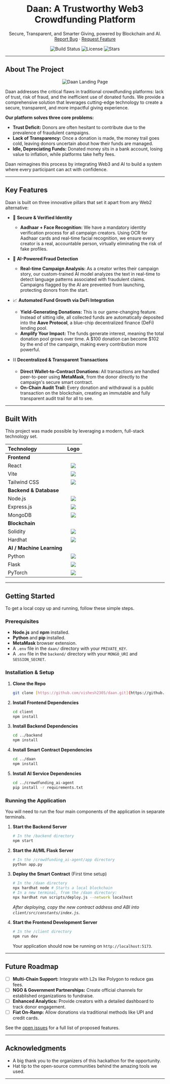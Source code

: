 <div align="center">
  <h1 align="center">Daan: A Trustworthy Web3 Crowdfunding Platform</h1>
  <p align="center">
    Secure, Transparent, and Smarter Giving, powered by Blockchain and AI.
    <br />
    <a href="https://github.com/vishesh2305/daan/issues">Report Bug</a>
    ·
    <a href="https://github.com/vishesh2305/daan/issues">Request Feature</a>
  </p>

![Build Status](https://img.shields.io/badge/build-passing-brightgreen)
![License](https://img.shields.io/badge/license-MIT-blue)
![Stars](https://img.shields.io/github/stars/vishesh2305/daan)

</div>

---

## About The Project

<p align="center">
  <img src="../DAAN/client/src/assets/images/landing_page_image.png" alt="Daan Landing Page">
</p>

Daan addresses the critical flaws in traditional crowdfunding platforms: lack of trust, risk of fraud, and the inefficient use of donated funds. We provide a comprehensive solution that leverages cutting-edge technology to create a secure, transparent, and more impactful giving experience.

**Our platform solves three core problems:**
* **Trust Deficit:** Donors are often hesitant to contribute due to the prevalence of fraudulent campaigns.
* **Lack of Transparency:** Once a donation is made, the money trail goes cold, leaving donors uncertain about how their funds are managed.
* **Idle, Depreciating Funds:** Donated money sits in a bank account, losing value to inflation, while platforms take hefty fees.

Daan reimagines this process by integrating Web3 and AI to build a system where every participant can act with confidence.

---

## Key Features

Daan is built on three innovative pillars that set it apart from any Web2 alternative:

* 🔐 **Secure & Verified Identity**
    * **Aadhaar + Face Recognition:** We have a mandatory identity verification process for all campaign creators. Using OCR for Aadhaar cards and real-time facial recognition, we ensure every creator is a real, accountable person, virtually eliminating the risk of fake profiles.

* 🤖 **AI-Powered Fraud Detection**
    * **Real-time Campaign Analysis:** As a creator writes their campaign story, our custom-trained AI model analyzes the text in real-time to detect language patterns associated with fraudulent claims. Campaigns flagged by the AI are prevented from launching, protecting donors from the start.

* 📈 **Automated Fund Growth via DeFi Integration**
    * **Yield-Generating Donations:** This is our game-changing feature. Instead of sitting idle, all collected funds are automatically deposited into the **Aave Protocol**, a blue-chip decentralized finance (DeFi) lending pool.
    * **Amplify Your Impact:** The funds generate interest, meaning the total donation pool grows over time. A $100 donation can become $102 by the end of the campaign, making every contribution more powerful.

* ⛓️ **Decentralized & Transparent Transactions**
    * **Direct Wallet-to-Contract Donations:** All transactions are handled peer-to-peer using **MetaMask**, from the donor directly to the campaign's secure smart contract.
    * **On-Chain Audit Trail:** Every donation and withdrawal is a public transaction on the blockchain, creating an immutable and fully transparent audit trail for all to see.

---

## Built With

This project was made possible by leveraging a modern, full-stack technology set.

| Technology | Logo |
| :--- | :---: |
| **Frontend** | |
| React | <img src="https://img.shields.io/badge/-React-61DAFB?logo=react&logoColor=white&style=for-the-badge" /> |
| Vite | <img src="https://img.shields.io/badge/-Vite-646CFF?logo=vite&logoColor=white&style=for-the-badge" /> |
| Tailwind CSS | <img src="https://img.shields.io/badge/-TailwindCSS-38B2AC?logo=tailwind-css&logoColor=white&style=for-the-badge" /> |
| **Backend & Database** | |
| Node.js | <img src="https://img.shields.io/badge/-Node.js-339933?logo=node.js&logoColor=white&style=for-the-badge" /> |
| Express.js | <img src="https://img.shields.io/badge/-Express.js-000000?logo=express&logoColor=white&style=for-the-badge" /> |
| MongoDB | <img src="https://img.shields.io/badge/-MongoDB-47A248?logo=mongodb&logoColor=white&style=for-the-badge" /> |
| **Blockchain** | |
| Solidity | <img src="https://img.shields.io/badge/-Solidity-363636?logo=solidity&logoColor=white&style=for-the-badge" /> |
| Hardhat | <img src="https://img.shields.io/badge/-Hardhat-FFF670?logo=hardhat&logoColor=black&style=for-the-badge" /> |
| **AI / Machine Learning** | |
| Python | <img src="https://img.shields.io/badge/-Python-3776AB?logo=python&logoColor=white&style=for-the-badge" /> |
| Flask | <img src="https://img.shields.io/badge/-Flask-000000?logo=flask&logoColor=white&style=for-the-badge" /> |
| PyTorch | <img src="https://img.shields.io/badge/-PyTorch-EE4C2C?logo=pytorch&logoColor=white&style=for-the-badge" /> |

---

## Getting Started

To get a local copy up and running, follow these simple steps.

### Prerequisites

* **Node.js** and **npm** installed.
* **Python** and **pip** installed.
* **MetaMask** browser extension.
* A `.env` file in the `daan/` directory with your `PRIVATE_KEY`.
* A `.env` file in the `backend/` directory with your `MONGO_URI` and `SESSION_SECRET`.

### Installation & Setup

1.  **Clone the Repo**
    ```sh
    git clone [https://github.com/vishesh2305/daan.git](https://github.com/vishesh2305/daan.git)
    ```

2.  **Install Frontend Dependencies**
    ```sh
    cd client
    npm install
    ```

3.  **Install Backend Dependencies**
    ```sh
    cd ../backend
    npm install
    ```

4.  **Install Smart Contract Dependencies**
    ```sh
    cd ../daan
    npm install
    ```

5.  **Install AI Service Dependencies**
    ```sh
    cd ../crowdfunding_ai-agent
    pip install -r requirements.txt
    ```

### Running the Application

You will need to run the four main components of the application in separate terminals.

1.  **Start the Backend Server**
    ```bash
    # In the /backend directory
    npm start
    ```

2.  **Start the AI/ML Flask Server**
    ```bash
    # In the /crowdfunding_ai-agent/app directory
    python app.py
    ```

3.  **Deploy the Smart Contract** (First time setup)
    ```bash
    # In the /daan directory
    npx hardhat node # Starts a local blockchain
    # In a new terminal, from the /daan directory:
    npx hardhat run scripts/deploy.js --network localhost
    ```
    *After deploying, copy the new contract address and ABI into `client/src/constants/index.js`.*

4.  **Start the Frontend Development Server**
    ```bash
    # In the /client directory
    npm run dev
    ```
    Your application should now be running on `http://localhost:5173`.

---

## Future Roadmap

-   [ ] **Multi-Chain Support:** Integrate with L2s like Polygon to reduce gas fees.
-   [ ] **NGO & Government Partnerships:** Create official channels for established organizations to fundraise.
-   [ ] **Enhanced Analytics:** Provide creators with a detailed dashboard to track donor engagement.
-   [ ] **Fiat On-Ramp:** Allow donations via traditional methods like UPI and credit cards.

See the [open issues](https://github.com/vishesh2305/daan/issues) for a full list of proposed features.

---

## Acknowledgments

* A big thank you to the organizers of this hackathon for the opportunity.
* Hat tip to the open-source communities behind the amazing tools we used.

---